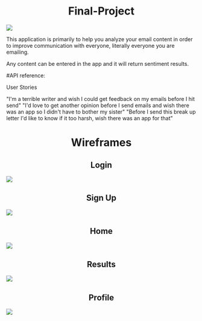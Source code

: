 <h1 align="center"> Final-Project </h1>

![](https://media.giphy.com/media/9nt9NckauzqJG/source.gif)


This application is primarily to help you analyze your email content in order to improve communication with everyone, literally everyone you are emailing.

Any content can be entered in the app and it will return sentiment results.


#API reference:

[The IBM Watson™ Personality Insights]: (https://www.ibm.com/watson/developercloud/personality-insights/api/v2/)

User Stories

"I'm a terrible writer and wish I could get feedback on my emails before I hit send"
"I'd love to get another opinion before I send emails and wish there was an app so I didn't have to bother my sister"
"Before I send this break up letter I'd like to know if it too harsh, wish there was an app for that"



<h1 align="center"> Wireframes  </h1>

<h2 align="center"> Login  </h2> 
 
![](http://i.imgur.com/htJEivm.png)
        
 <h2 align="center"> Sign Up  </h2> 
  
![](http://i.imgur.com/ju1HNdW.png)
 
 <h2 align="center"> Home  </h2> 
 
![](http://i.imgur.com/rdRjusn.png)
 <h2 align="center"> Results  </h2> 
 
![](http://i.imgur.com/FFlEOJ7.png)
 <h2 align="center"> Profile  </h2> 
 
![](http://i.imgur.com/eHHd6mw.png)





